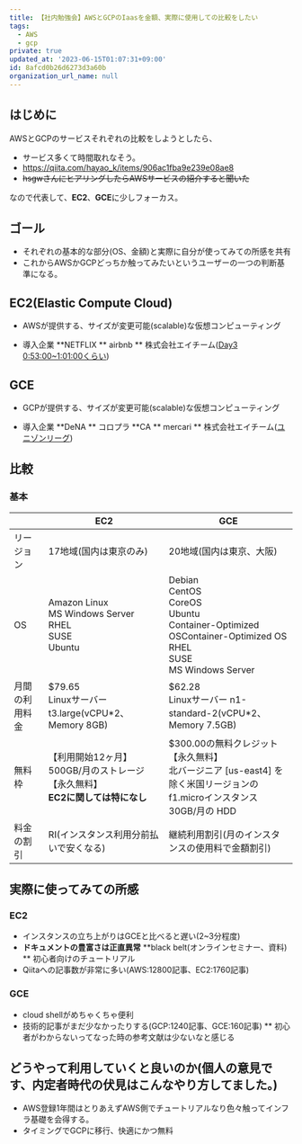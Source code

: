```yaml
---
title: 【社内勉強会】AWSとGCPのIaasを金額、実際に使用しての比較をしたい
tags:
  - AWS
  - gcp
private: true
updated_at: '2023-06-15T01:07:31+09:00'
id: 8afcd0b26d6273d3a60b
organization_url_name: null
---
```

## はじめに

AWSとGCPのサービスそれぞれの比較をしようとしたら、

* サービス多くて時間取れなそう。
* https://qiita.com/hayao_k/items/906ac1fba9e239e08ae8
* ~~hsgwさんにヒアリングしたらAWSサービスの紹介すると聞いた~~

なので代表して、**EC2**、**GCE**に少しフォーカス。

## ゴール

* それぞれの基本的な部分(OS、金額)と実際に自分が使ってみての所感を共有
* これからAWSかGCPどっちか触ってみたいというユーザーの一つの判断基準になる。

## EC2(Elastic Compute Cloud)

* AWSが提供する、サイズが変更可能(scalable)な仮想コンピューティング

* 導入企業
**NETFLIX
** airbnb
** 株式会社エイチーム([Day3 0:53:00~1:01:00くらい](https://aws.amazon.com/jp/summit2018-report/))

## GCE

* GCPが提供する、サイズが変更可能(scalable)な仮想コンピューティング

* 導入企業
**DeNA
** コロプラ
**CA
** mercari
** 株式会社エイチーム([ユニゾンリーグ](https://cloudplatform-jp.googleblog.com/2014/12/gcp-google-cloud-platform-rpg-gcp.html))

## 比較

### 基本

|  |EC2  |GCE  |
|---|---|---|
|リージョン |17地域(国内は東京のみ)  |20地域(国内は東京、大阪) |
|OS  |Amazon Linux<br>MS Windows Server<br>RHEL<br>SUSE<br>Ubuntu |Debian<br>CentOS<br>CoreOS<br>Ubuntu<br>Container-Optimized OSContainer-Optimized OS<br>RHEL<br>SUSE<br>MS Windows Server |
|月間の利用料金|$79.65<br>Linuxサーバー t3.large(vCPU*2、Memory 8GB)|$62.28<br>Linuxサーバー n1-standard-2(vCPU*2、Memory 7.5GB)|
|無料枠|【利用開始12ヶ月】<br>500GB/月のストレージ<br>【永久無料】<br>**EC2に関しては特になし**|$300.00の無料クレジット<br>【永久無料】<br>北バージニア [us-east4] を除く米国リージョンのf1.microインスタンス<br>30GB/月の HDD|
|料金の割引|RI(インスタンス利用分前払いで安くなる)|継続利用割引(月のインスタンスの使用料で金額割引)|

## 実際に使ってみての所感

### EC2

* インスタンスの立ち上がりはGCEと比べると遅い(2~3分程度)
* **ドキュメントの豊富さは正直異常**
**black belt(オンラインセミナー、資料)
** 初心者向けのチュートリアル
* Qiitaへの記事数が非常に多い(AWS:12800記事、EC2:1760記事)

### GCE

* cloud shellがめちゃくちゃ便利
* 技術的記事がまだ少なかったりする(GCP:1240記事、GCE:160記事)
** 初心者がわからないってなった時の参考文献は少ないなと感じる

## どうやって利用していくと良いのか(個人の意見です、内定者時代の伏見はこんなやり方してました。)

* AWS登録1年間はとりあえずAWS側でチュートリアルなり色々触ってインフラ基礎を会得する。
* タイミングでGCPに移行、快適にかつ無料
